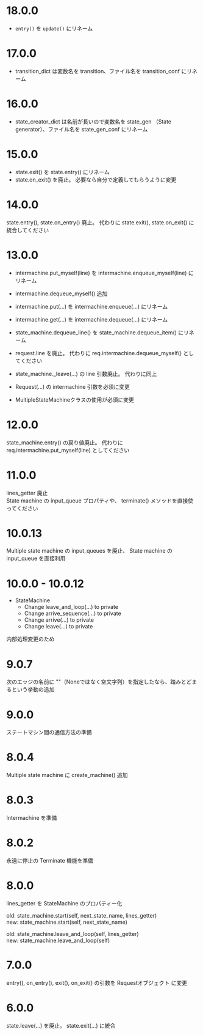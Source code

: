 # 18.0.0

* `entry()` を `update()` にリネーム

# 17.0.0

* transition_dict は変数名を transition、ファイル名を transition_conf にリネーム

# 16.0.0

* state_creator_dict は名前が長いので変数名を state_gen （State generator）、ファイル名を state_gen_conf にリネーム

# 15.0.0

* state.exit() を state.entry() にリネーム
* state.on_exit() を廃止。 必要なら自分で定義してもらうように変更

# 14.0.0

state.entry(), state.on_entry() 廃止。 代わりに state.exit(), state.on_exit() に統合してください

# 13.0.0

* intermachine.put_myself(line) を intermachine.enqueue_myself(line) にリネーム
* intermachine.dequeue_myself() 追加
* intermachine.put(...) を intermachine.enqueue(...) にリネーム
* intermachine.get(...) を intermachine.dequeue(...) にリネーム
* state_machine.dequeue_line() を state_machine.dequeue_item() にリネーム

* request.line を廃止。 代わりに req.intermachine.dequeue_myself() としてください
* state_machine._leave(...) の line 引数廃止。 代わりに同上
* Request(...) の intermachine 引数を必須に変更
* MultipleStateMachineクラスの使用が必須に変更

# 12.0.0

state_machine.entry() の戻り値廃止。 代わりに req.intermachine.put_myself(line) としてください

# 11.0.0

lines_getter 廃止  
State machine の input_queue プロパティや、 terminate() メソッドを直接使ってください  

# 10.0.13

Multiple state machine の input_queues を廃止、 State machine の input_queue を直接利用  

# 10.0.0 - 10.0.12

* StateMachine
  * Change leave_and_loop(...) to private
  * Change arrive_sequence(...) to private
  * Change arrive(...) to private
  * Change leave(...) to private

内部処理変更のため  

# 9.0.7

次のエッジの名前に ""（Noneではなく空文字列）を指定したなら、踏みとどまるという挙動の追加  

# 9.0.0

ステートマシン間の通信方法の準備  

# 8.0.4

Multiple state machine に create_machine() 追加  

# 8.0.3

Intermachine を準備  

# 8.0.2

永遠に停止の Terminate 機能を準備  

# 8.0.0

lines_getter を StateMachine のプロパティー化  

old: state_machine.start(self, next_state_name, lines_getter)  
new: state_machine.start(self, next_state_name)  

old: state_machine.leave_and_loop(self, lines_getter)  
new: state_machine.leave_and_loop(self)  

# 7.0.0

entry(), on_entry(), exit(), on_exit() の引数を Requestオブジェクト に変更  

# 6.0.0

state.leave(...) を廃止。 state.exit(...) に統合  
